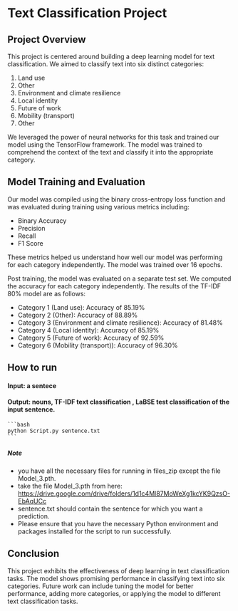 # Text Classification Project

## Project Overview
This project is centered around building a deep learning model for text classification. We aimed to classify text into six distinct categories:

1. Land use
2. Other
3. Environment and climate resilience
4. Local identity
5. Future of work
6. Mobility (transport)
7. Other

We leveraged the power of neural networks for this task and trained our model using the TensorFlow framework. The model was trained to comprehend the context of the text and classify it into the appropriate category.

## Model Training and Evaluation
Our model was compiled using the binary cross-entropy loss function and was evaluated during training using various metrics including:

- Binary Accuracy
- Precision
- Recall
- F1 Score

These metrics helped us understand how well our model was performing for each category independently. The model was trained over 16 epochs.

Post training, the model was evaluated on a separate test set. We computed the accuracy for each category independently. The results of the TF-IDF 80% model are as follows:

- Category 1 (Land use): Accuracy of 85.19%
- Category 2 (Other): Accuracy of 88.89%
- Category 3 (Environment and climate resilience): Accuracy of 81.48%
- Category 4 (Local identity): Accuracy of 85.19%
- Category 5 (Future of work): Accuracy of 92.59%
- Category 6 (Mobility (transport)): Accuracy of 96.30%

## How to run
#### Input: a sentece 
#### Output: nouns, TF-IDF text classification , LaBSE test classification of the input sentence.
    ```bash
    python Script.py sentence.txt
    ```
##### Note 
* you have all the necessary files for running in files_zip except the file Model_3.pth.
* take the file Model_3.pth from here: https://drive.google.com/drive/folders/1d1c4Ml87MoWeXg1kcYK9QzsO-EbAqUCc
* sentence.txt should contain the sentence for which you want a prediction.
* Please ensure that you have the necessary Python environment and packages installed for the script to run successfully.

## Conclusion
This project exhibits the effectiveness of deep learning in text classification tasks. The model shows promising performance in classifying text into six categories. Future work can include tuning the model for better performance, adding more categories, or applying the model to different text classification tasks.
